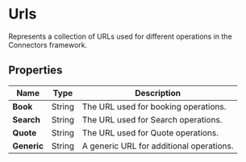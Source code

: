 # Urls

Represents a collection of URLs used for different operations in the Connectors framework.

## Properties

| Name | Type | Description |
|------|------|-------------|
| **Book** | String | The URL used for booking operations. |
| **Search** | String | The URL used for Search operations. |
| **Quote** | String | The URL used for Quote operations. |
| **Generic** | String | A generic URL for additional operations. |
